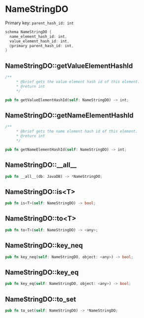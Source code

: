 # NameStringDO

Primary key: `parent_hash_id: int`

```rust
schema NameStringDO {
  name_element_hash_id: int,
  value_element_hash_id: int,
  @primary parent_hash_id: int,
}
```
## NameStringDO::getValueElementHashId

```rust
/**
     * @brief gets the value element hash id of this element.
     * @return int
     */
```
```rust
pub fn getValueElementHashId(self: NameStringDO) -> int;
```
## NameStringDO::getNameElementHashId

```rust
/**
     * @brief gets the name element hash id of this element.
     * @return int
     */
```
```rust
pub fn getNameElementHashId(self: NameStringDO) -> int;
```
## NameStringDO::\_\_all\_\_

```rust
pub fn __all__(db: JavaDB) -> *NameStringDO;
```
## NameStringDO::is\<T\>

```rust
pub fn is<T>(self: NameStringDO) -> bool;
```
## NameStringDO::to\<T\>

```rust
pub fn to<T>(self: NameStringDO) -> <any>;
```
## NameStringDO::key\_neq

```rust
pub fn key_neq(self: NameStringDO, object: <any>) -> bool;
```
## NameStringDO::key\_eq

```rust
pub fn key_eq(self: NameStringDO, object: <any>) -> bool;
```
## NameStringDO::to\_set

```rust
pub fn to_set(self: NameStringDO) -> *NameStringDO;
```
